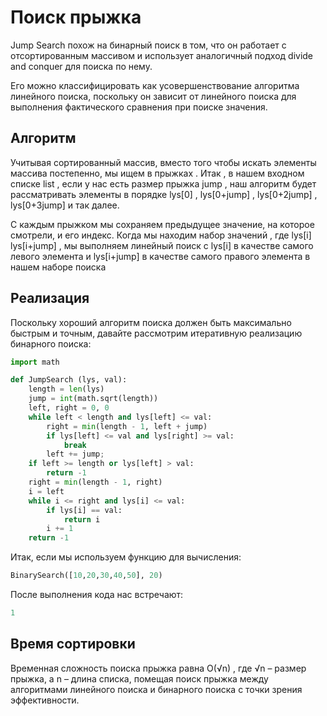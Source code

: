 # Поиск прыжка #

Jump Search похож на бинарный поиск в том, что он работает с отсортированным массивом и использует аналогичный подход divide and conquer для поиска по нему.

Его можно классифицировать как усовершенствование алгоритма линейного поиска, поскольку он зависит от линейного поиска для выполнения фактического сравнения при поиске значения.

## Алгоритм ##

Учитывая сортированный массив, вместо того чтобы искать элементы массива постепенно, мы ищем в прыжках . Итак , в нашем входном списке list , если у нас есть размер прыжка jump , наш алгоритм будет рассматривать элементы в порядке lys[0] , lys[0+jump] , lys[0+2jump] , lys[0+3jump] и так далее.

С каждым прыжком мы сохраняем предыдущее значение, на которое смотрели, и его индекс. Когда мы находим набор значений , где lys[i] lys[i+jump] , мы выполняем линейный поиск с lys[i] в качестве самого левого элемента и lys[i+jump] в качестве самого правого элемента в нашем наборе поиска

## Реализация ##

Поскольку хороший алгоритм поиска должен быть максимально быстрым и точным, давайте рассмотрим итеративную реализацию бинарного поиска:

```python
import math

def JumpSearch (lys, val):
    length = len(lys)
    jump = int(math.sqrt(length))
    left, right = 0, 0
    while left < length and lys[left] <= val:
        right = min(length - 1, left + jump)
        if lys[left] <= val and lys[right] >= val:
            break
        left += jump;
    if left >= length or lys[left] > val:
        return -1
    right = min(length - 1, right)
    i = left
    while i <= right and lys[i] <= val:
        if lys[i] == val:
            return i
        i += 1
    return -1
```

Итак, если мы используем функцию для вычисления:

```python
BinarySearch([10,20,30,40,50], 20)
```

После выполнения кода нас встречают:

```python
1
```

## Время сортировки ##

Временная сложность поиска прыжка равна O(√n) , где √n – размер прыжка, а n – длина списка, помещая поиск прыжка между алгоритмами линейного поиска и бинарного поиска с точки зрения эффективности.
